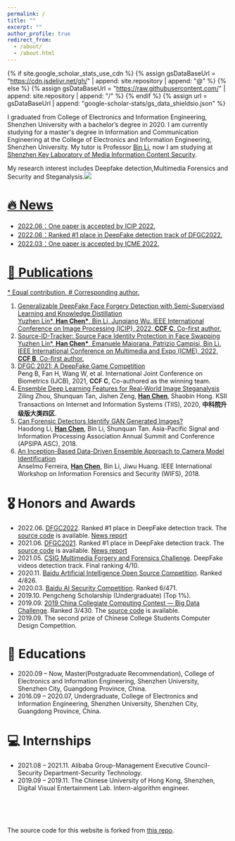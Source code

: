 ```yaml
---
permalink: /
title: ""
excerpt: ""
author_profile: true
redirect_from: 
  - /about/
  - /about.html
---
```


{% if site.google_scholar_stats_use_cdn %}
{% assign gsDataBaseUrl = "https://cdn.jsdelivr.net/gh/" | append: site.repository | append: "@" %}
{% else %}
{% assign gsDataBaseUrl = "https://raw.githubusercontent.com/" | append: site.repository | append: "/" %}
{% endif %}
{% assign url = gsDataBaseUrl | append: "google-scholar-stats/gs_data_shieldsio.json" %}

<span class='anchor' id='about-me'></span>

I graduated from College of Electronics and Information Engineering, Shenzhen University with a bachelor’s degree in 2020. I am currently studying for a master's degree in Information and Communication Engineering at the College of Electronics and Information Engineering, Shenzhen University. My tutor is Professor [Bin Li](http://media-sec.szu.edu.cn/view/libin105.html), now I am studying at [Shenzhen Key Laboratory of Media Information Content Security](http://media-sec.szu.edu.cn/).

My research interest includes Deepfake detection,Multimedia Forensics and Security and Steganalysis.<a href='https://scholar.google.com.hk/citations?user=gjRK_isAAAAJ&hl'><img src="https://img.shields.io/endpoint?url={{ url | url_encode }}&logo=Google%20Scholar&labelColor=f6f6f6&color=9cf&style=flat&label=citations">

# 🔥 News

<span class='anchor' id='-news'></span>

* 2022.06：One paper is accepted by ICIP 2022.
* 2022.06：Ranked #1 place in DeepFake detection track of DFGC2022.
* 2022.03：One paper is accepted by ICME 2022.

# 📝 Publications 

<span class='anchor' id='-publications'></span>

\* Equal contribution, # Corresponding author.

1. Generalizable DeepFake Face Forgery Detection with Semi-Supervised Learning and Knowledge Distillation <br/>Yuzhen Lin\*, **<u>Han Chen</u>\***, Bin Li, Junqiang Wu. IEEE International Conference on Image Processing (ICIP), 2022, **CCF C**, Co-first author.
1. Source-ID-Tracker: Source Face Identity Protection in Face Swapping <br/>Yuzhen Lin\*, **<u>Han Chen</u>\***, Emanuele Maiorana, Patrizio Campisi, Bin Li. IEEE International Conference on Multimedia and Expo (ICME), 2022, **CCF B**, Co-first author.
1. [DFGC 2021: A DeepFake Game Competition](https://ieeexplore.ieee.org/abstract/document/9484387) <br/>Peng B, Fan H, Wang W, et al. International Joint Conference on Biometrics (IJCB), 2021, **CCF C**, Co-authored as the winning team.
2. [Ensemble Deep Learning Features for Real-World Image Steganalysis](https://www.koreascience.or.kr/article/JAKO202009135419236.page) <br/>Ziling Zhou, Shunquan Tan, Jishen Zeng, **<u>Han Chen</u>**, Shaobin Hong. KSII Transactions on Internet and Information Systems (TIIS), 2020, **中科院升级版大类四区**.
3. [Can Forensic Detectors Identify GAN Generated Images?](https://ieeexplore.ieee.org/abstract/document/8659461/) <br/>Haodong Li, **<u>Han Chen</u>**, Bin Li, Shunquan Tan. Asia-Pacific Signal and Information Processing Association Annual Summit and Conference (APSIPA ASC), 2018.
4. [An Inception-Based Data-Driven Ensemble Approach to Camera Model Identification](https://ieeexplore.ieee.org/abstract/document/8630774/) <br/>Anselmo Ferreira, **<u>Han Chen</u>**, Bin Li, Jiwu Huang. IEEE International Workshop on Information Forensics and Security (WIFS), 2018.

# 🎖 Honors and Awards

<span class='anchor' id='-honors-and-awards'></span>

* 2022.06. [DFGC2022](https://codalab.lisn.upsaclay.fr/competitions/3523). Ranked #1 place in DeepFake detection track. The [source code](https://github.com/chenhanch/DFGC-2022-1st-place) is available. [News report](https://mp.weixin.qq.com/s/X4P_7EbrwCj_WpYA_NMsuQ)
* 2021.06. [DFGC2021](https://competitions.codalab.org/competitions/29583). Ranked #1 place in DeepFake detection track. The [source code](https://github.com/beibuwandeluori/DFGC_Detection) is available. [News report](https://mp.weixin.qq.com/s/popy8H4_D76-vxL5CGGyuQ)
* 2021.05. [CSIG Multimedia Forgery and Forensics Challenge](http://fmfcc.net/contest-introduction). DeepFake videos detection track. Final ranking 4/10.
* 2020.11. [Baidu Artificial Intelligence Open Source Competition](https://aistudio.baidu.com/aistudio/competition/detail/42/0/introduction). Ranked 4/826.
* 2020.03. [Baidu AI Security Competition](https://aistudio.baidu.com/aistudio/competition/detail/15/0/introduction).  Ranked 6/471.
* 2019.10. Pengcheng Scholarship (Undergraduate) (Top 1%).
* 2019.09. [2019 China Collegiate Computing Contest — Big Data Challenge](https://www.heywhale.com/home/competition/5cc51043f71088002c5b8840/content). Ranked 3/430. The [source code](https://github.com/ShusenTang/BDC2019) is available.
* 2019.09. The second prize of Chinese College Students Computer Design Competition.

# 📖 Educations

<span class='anchor' id='-educations'></span>

* 2020.09 – Now, Master(Postgraduate Recommendation), College of Electronics and Information Engineering, Shenzhen University, Shenzhen City, Guangdong  Province, China.
* 2016.09 – 2020.07, Undergraduate, College of Electronics and Information Engineering, Shenzhen University, Shenzhen City, Guangdong  Province, China. 

# 💻 Internships

<span class='anchor' id='-internships'></span>

* 2021.08 – 2021.11. Alibaba Group-Management Executive Council-Security Department-Security Technology.
* 2019.09 – 2019.11. The Chinese University of Hong Kong, Shenzhen, Digital Visual Entertainment Lab. Intern-algorithm engineer.

<br/>

<br/>

<br/>

The source code for this website is forked from [this repo](https://github.com/RayeRen/acad-homepage.github.io).